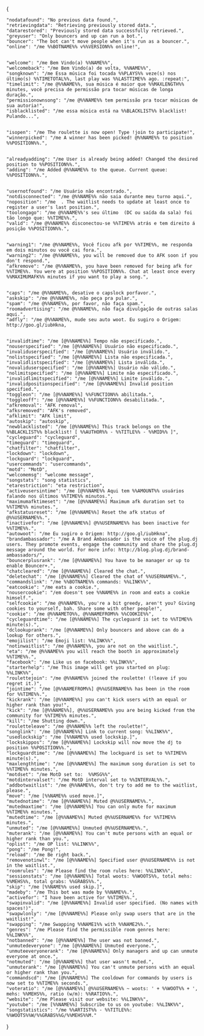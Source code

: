 {

    "nodatafound": "No previous data found.",
    "retrievingdata": "Retrieving previously stored data.",
    "datarestored": "Previously stored data successfully retrieved.",
    "greyuser": "Only bouncers and up can run a bot.",
    "bouncer": "The bot can't move people when it's run as a bouncer.",
    "online": "/me %%BOTNAME%% v%%VERSION%% online!",


    "welcome": "/me Bem Vindo(a) %%NAME%%",
    "welcomeback": "/me Bem Vindo(a) de volta, %%NAME%%",
    "songknown": "/me Essa música foi tocada %%PLAYS%% veze(s) nos último(s) %%TIMETOTAL%%, last play was %%LASTTIME%% ago. :repeat:",
    "timelimit": "/me @%%NAME%%, sua música é maior que %%MAXLENGTH%% minutes, você precisa de permissão pra tocar músicas de longa duração.",
    "permissionownsong": "/me @%%NAME%% tem permissão pra tocar músicas de sua autoria!",
    "isblacklisted": "/me essa música está na %%BLACKLIST%% blacklist! Pulando...",


    "isopen": "/me The roulette is now open! Type !join to participate!",
    "winnerpicked": "/me A winner has been picked! @%%NAME%% to position %%POSITION%%.",


    "alreadyadding": "/me User is already being added! Changed the desired position to %%POSITION%%.",
    "adding": "/me Added @%%NAME%% to the queue. Current queue: %%POSITION%%.",


    "usernotfound": "/me Usuário não encontrado.",
    "notdisconnected": "/me @%%NAME%% não saia durante meu turno aqui.",
    "noposition": "/me  . The waitlist needs to update at least once to register a user's last position.",
    "toolongago": "/me @%%NAME%%'s seu último  (DC ou saída da sala) foi tão longo que: %%TIME%%.",
    "valid": "/me @%%NAME%% disconectou-se %%TIME%% atrás e tem direito á posição %%POSITION%%.",


    "warning1": "/me @%%NAME%%, Você ficou afk por %%TIME%%, me responda em dois minutos ou você cai fora.",
    "warning2": "/me @%%NAME%%, you will be removed due to AFK soon if you don't respond.",
    "afkremove": "/me @%%NAME%%, you have been removed for being afk for %%TIME%%. You were at position %%POSITION%%. Chat at least once every %%MAXIMUMAFK%% minutes if you want to play a song.",


    "caps": "/me @%%NAME%%, desative o capslock porfavor.",
    "askskip": "/me @%%NAME%%, não peça pra pular.",
    "spam": "/me @%%NAME%%, por favor, não faça spam.",
    "roomadvertising": "/me @%%NAME%%, não faça divulgação de outras salas aqui.",
    "adfly": "/me @%%NAME%%, mude seu auto woot. Eu sugiro o Origem: http://goo.gl/iubHkna,


    "invalidtime": "/me [@%%NAME%%] Tempo não especificado.",
    "nouserspecified": "/me [@%%NAME%%] Usuário não especificado.",
    "invaliduserspecified": "/me [@%%NAME%%] Usuário inválido.",
    "nolistspecified": "/me [@%%NAME%%] Lista não especificada.",
    "invalidlistspecified": "/me [@%%NAME%%] Lista inválida.",
    "novaliduserspecified": "/me [@%%NAME%%] Usuário não válido.",
    "nolimitspecified": "/me [@%%NAME%%] Limite não especificado.",
    "invalidlimitspecified": "/me [@%%NAME%%] Limite inválido.",
    "invalidpositionspecified": "/me [@%%NAME%%] Invalid position specified.",
    "toggleon": "/me [@%%NAME%%] %%FUNCTION%% abilitada.",
    "toggleoff": "/me [@%%NAME%%] %%FUNCTION%% desabilitada.",
    "afkremoval": "AFK removal",
    "afksremoved": "AFK's removed",
    "afklimit": "AFK limit",
    "autoskip": "autoskip",
    "newblacklisted": "/me [@%%NAME%%] This track belongs on the %%BLACKLIST%% blacklist! [ %%AUTHOR%% - %%TITLE%% - %%MID%% ]",
    "cycleguard": "cycleguard",
    "timeguard": "timeguard",
    "chatfilter": "chatfilter",
    "lockdown": "lockdown",
    "lockguard": "lockguard",
    "usercommands": "usercommands",
    "motd": "MotD",
    "welcomemsg": "welcome message",
    "songstats": "song statistics",
    "etarestriction": "eta restriction",
    "activeusersintime": "/me [@%%NAME%% Aqui tem %%AMOUNT%% usuários falando nos últimos %%TIME%% minutos.",
    "maximumafktimeset": "/me [@%%NAME%%] Maximum afk duration set to %%TIME%% minutes.",
    "afkstatusreset": "/me [@%%NAME%%] Reset the afk status of @%%USERNAME%%.",
    "inactivefor": "/me [@%%NAME%%] @%%USERNAME%% has been inactive for %%TIME%%.",
    "autowoot": "/me Eu sugiro o Origem: http://goo.gl/iubHkna",
    "brandambassador": "/me A Brand Ambassador is the voice of the plug.dj users. They promote events, engage the community and share the plug.dj message around the world. For more info: http://blog.plug.dj/brand-ambassadors/",
    "bouncerplusrank": "/me [@%%NAME%%] You have to be manager or up to enable Bouncer+.",
    "chatcleared": "/me [@%%NAME%%] Cleared the chat.",
    "deletechat": "/me [@%%NAME%%] Cleared the chat of %%USERNAME%%.",
    "commandslink": "/me %%BOTNAME%% commands: %%LINK%%",
    "eatcookie": "/me eats a cookie.",
    "nousercookie": "/em doesn't see %%NAME%% in room and eats a cookie himself.",
    "selfcookie": "/me @%%NAME%%, you're a bit greedy, aren't you? Giving cookies to yourself, bah. Share some with other people!",
    "cookie": "/me @%%NAMETO%%, @%%NAMEFROM%% %%COOKIE%%",
    "cycleguardtime": "/me [@%%NAME%%] The cycleguard is set to %%TIME%% minute(s).",
    "dclookuprank": "/me [@%%NAME%%] Only bouncers and above can do a lookup for others.",
    "emojilist": "/me Emoji list: %%LINK%%",
    "notinwaitlist": "/me @%%NAME%%, you are not on the waitlist.",
    "eta": "/me @%%NAME%% you will reach the booth in approximately %%TIME%%.",
    "facebook": "/me Like us on facebook: %%LINK%%",
    "starterhelp": "/me This image will get you started on plug: %%LINK%%",
    "roulettejoin": "/me @%%NAME%% joined the roulette! (!leave if you regret it.)",
    "jointime": "/me [@%%NAMEFROM%%] @%%USERNAME%% has been in the room for %%TIME%%.",
    "kickrank": "/me [@%%NAME%%] you can't kick users with an equal or higher rank than you!",
    "kick": "/me [@%%NAME%%], @%%USERNAME%% you are being kicked from the community for %%TIME%% minutes.",
    "kill": "/me Shutting down.",
    "rouletteleave": "/me @%%NAME%% left the roulette!",
    "songlink": "/me [@%%NAME%%] Link to current song: %%LINK%%",
    "usedlockskip": "/me [%%NAME%% used lockskip.]",
    "lockskippos": "/me [@%%NAME%%] Lockskip will now move the dj to position %%POSITION%%.",
    "lockguardtime": "/me [@%%NAME%%] The lockguard is set to %%TIME%% minute(s).",
    "maxlengthtime": "/me [@%%NAME%%] The maximum song duration is set to %%TIME%% minutes.",
    "motdset": "/me MotD set to:  %%MSG%%",
    "motdintervalset": "/me MotD interval set to %%INTERVAL%%.",
    "addbotwaitlist": "/me @%%NAME%%, don't try to add me to the waitlist, please.",
    "move": "/me [%%NAME%% used move.]",
    "mutednotime": "/me [@%%NAME%%] Muted @%%USERNAME%%.",
    "mutedmaxtime": "/me [@%%NAME%%] You can only mute for maximum %%TIME%% minutes.",
    "mutedtime": "/me [@%%NAME%%] Muted @%%USERNAME%% for %%TIME%% minutes.",
    "unmuted": "/me [@%%NAME%%] Unmuted @%%USERNAME%%.",
    "muterank": "/me [@%%NAME%%] You can't mute persons with an equal or higher rank than you.",
    "oplist": "/me OP list: %%LINK%%",
    "pong": "/me Pong!",
    "reload": "/me Be right back.",
    "removenotinwl": "/me [@%%NAME%%] Specified user @%%USERNAME%% is not in the waitlist.",
    "roomrules": "/me Please find the room rules here: %%LINK%%",
    "sessionstats": "/me [@%%NAME%%] Total woots: %%WOOTS%%, total mehs: %%MEHS%%, total grabs: %%GRABS%%.",
    "skip": "/me [%%NAME%% used skip.]",
    "madeby": "/me This bot was made by %%NAME%%.",
    "activefor": "I have been active for %%TIME%%.",
    "swapinvalid": "/me [@%%NAME%%] Invalid user specified. (No names with spaces!)",
    "swapwlonly": "/me [@%%NAME%%] Please only swap users that are in the waitlist!",
    "swapping": "/me Swapping %%NAME1%% with %%NAME2%%.",
    "genres": "/me Please find the permissible room genres here: %%LINK%%",
    "notbanned": "/me [@%%NAME%%] The user was not banned.",
    "unmutedeveryone": "/me [@%%NAME%%] Unmuted everyone.",
    "unmuteeveryonerank": "/me [@%%NAME%%] Only managers and up can unmute everyone at once.",
    "notmuted": "/me [@%%NAME%%] that user wasn't muted.",
    "unmuterank": "/me [@%%NAME%%] You can't unmute persons with an equal or higher rank than you.",
    "commandscd": "/me [@%%NAME%%] The cooldown for commands by users is now set to %%TIME%% seconds.",
    "voteratio": "/me [@%%NAME%%] @%%USERNAME%% ~ woots: ' + %%WOOT%% + ', mehs: %%MEHS%%, ratio (w/m): %%RATIO%%.",
    "website": "/me Please visit our website: %%LINK%%",
    "youtube": "/me [%%NAME%%] Subscribe to us on youtube: %%LINK%%",
    "songstatistics": "/me %%ARTIST%% - %%TITLE%%: %%WOOTS%%W/%%GRABS%%G/%%MEHS%%M."
}
